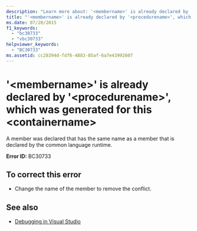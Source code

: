```yaml
---
description: "Learn more about: '<membername>' is already declared by '<procedurename>', which was generated for this <containername>'"
title: "'<membername>' is already declared by '<procedurename>', which was generated for this <containername>"
ms.date: 07/20/2015
f1_keywords:
  - "bc30733"
  - "vbc30733"
helpviewer_keywords:
  - "BC30733"
ms.assetid: cc28394d-fdf6-4883-85af-6a7e43992607
---
```


# '\<membername>' is already declared by '\<procedurename>', which was generated for this \<containername>

A member was declared that has the same name as a member that is declared by the common language runtime.

**Error ID:** BC30733

## To correct this error

- Change the name of the member to remove the conflict.

## See also

- [Debugging in Visual Studio](/visualstudio/debugger/debugger-feature-tour)
